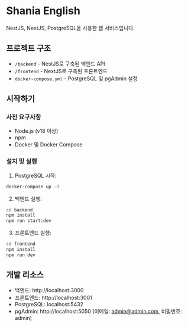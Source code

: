 # Shania English

NestJS, NextJS, PostgreSQL을 사용한 웹 서비스입니다.

## 프로젝트 구조

- `/backend` - NestJS로 구축된 백엔드 API
- `/frontend` - NextJS로 구축된 프론트엔드
- `docker-compose.yml` - PostgreSQL 및 pgAdmin 설정

## 시작하기

### 사전 요구사항

- Node.js (v18 이상)
- npm
- Docker 및 Docker Compose

### 설치 및 실행

1. PostgreSQL 시작:

```bash
docker-compose up -d
```

2. 백엔드 실행:

```bash
cd backend
npm install
npm run start:dev
```

3. 프론트엔드 실행:

```bash
cd frontend
npm install
npm run dev
```

## 개발 리소스

- 백엔드: http://localhost:3000
- 프론트엔드: http://localhost:3001
- PostgreSQL: localhost:5432
- pgAdmin: http://localhost:5050 (이메일: admin@admin.com, 비밀번호: admin) 